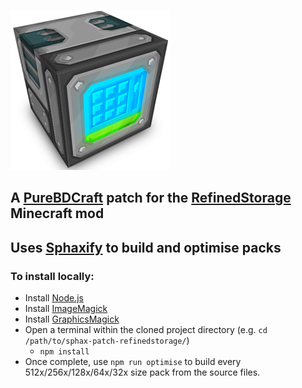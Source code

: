 ![RefinedStorage PureBDCraft Patch](./Patch-Preview-256x.png)

## A [PureBDCraft](http://bdcraft.net/) patch for the [RefinedStorage](https://minecraft.curseforge.com/projects/refined-storage) Minecraft mod

## Uses [Sphaxify](https://github.com/GrumpyPirate/Sphaxify) to build and optimise packs
### To install locally:
- Install [Node.js](https://nodejs.org/en/)
- Install [ImageMagick](http://www.imagemagick.org/script/binary-releases.php)
- Install [GraphicsMagick](http://www.graphicsmagick.org/download.html)
- Open a terminal within the cloned project directory (e.g. `cd /path/to/sphax-patch-refinedstorage/`)
  - `npm install`
- Once complete, use `npm run optimise` to build every 512x/256x/128x/64x/32x size pack from the source files.
